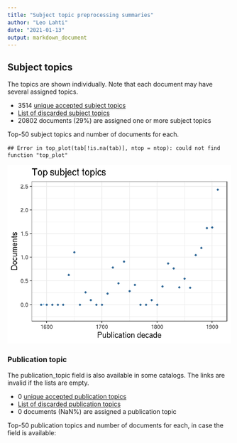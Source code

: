```yaml
---
title: "Subject topic preprocessing summaries"
author: "Leo Lahti"
date: "2021-01-13"
output: markdown_document
---
```


## Subject topics

The topics are shown individually. Note that each document may have
several assigned topics.



  * 3514 [unique accepted subject topics](output.tables/subject_topic_accepted.csv)
  * [List of discarded subject topics](output.tables/subject_topic_discarded.csv)
  * 20802 documents (29%) are assigned one or more subject topics 


Top-50 subject topics and number of documents for each.


```
## Error in top_plot(tab[!is.na(tab)], ntop = ntop): could not find function "top_plot"
```

![plot of chunk summarytopics22](figure/summarytopics22-1.png)

### Publication topic

The publication_topic field is also available in some catalogs. The links are invalid if the lists are empty.



  * 0 [unique accepted publication topics](output.tables/publication_topic_accepted.csv)
  * [List of discarded publication topics](output.tables/publication_topic_discarded.csv)
  * 0 documents (NaN%) are assigned a publication topic 

Top-50 publication topics and number of documents for each, in
case the field is available:


